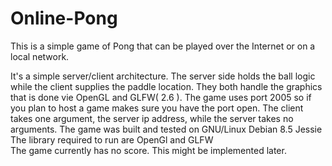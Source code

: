 # Online-Pong

This is a simple game of Pong that can be played over the Internet or on a local network.

It's a simple server/client architecture. The server side holds the ball logic while the client supplies the paddle location. They both handle the graphics that is done vie OpenGL and GLFW( 2.6 ).
The game uses port 2005 so if you plan to host a game makes sure you have the port open.
The client takes one argument, the server ip address, while the server takes no arguments.
The game was built and tested on GNU/Linux Debian 8.5 Jessie
The library required to run are OpenGl and GLFW  
The game currently has no score. This might be implemented later.
